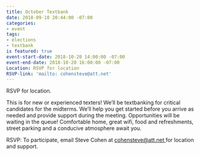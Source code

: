 ```yaml
---
title: October Textbank
date: 2018-09-10 20:44:00 -07:00
categories:
- event
tags:
- elections
- textbank
is featured: true
event-start-date: 2018-10-20 14:00:00 -07:00
event-end-date: 2018-10-20 16:00:00 -07:00
Location: RSVP for location
RSVP-link: 'mailto: cohensteve@att.net'
---
```


RSVP for location. 

This is for new or experienced texters! We’ll be textbanking for critical candidates for the midterms. We’ll help you get started before you arrive as needed and provide support during the meeting. Opportunities will be waiting in the queue! Comfortable home, great wifi, food and refreshments, street parking and a conducive atmosphere await you.

RSVP: To participate, email Steve Cohen at [cohensteve@att.net ](mailto:cohensteve@att.net)for location and support.